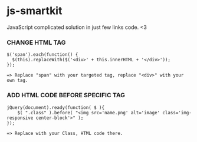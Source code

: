 # js-smartkit
JavaScript complicated solution in just few links code. &lt;3

### CHANGE HTML TAG
    $('span').each(function() {
      $(this).replaceWith($('<div>' + this.innerHTML + '</div>'));
    });​

    => Replace "span" with your targeted tag, replace "<div>" with your own tag.

### ADD HTML CODE BEFORE SPECIFIC TAG
    jQuery(document).ready(function( $ ){
        $( ".class" ).before( "<img src='name.png' alt='image' class='img-responsive center-block'>" );
    });

    => Replace with your Class, HTML code there.